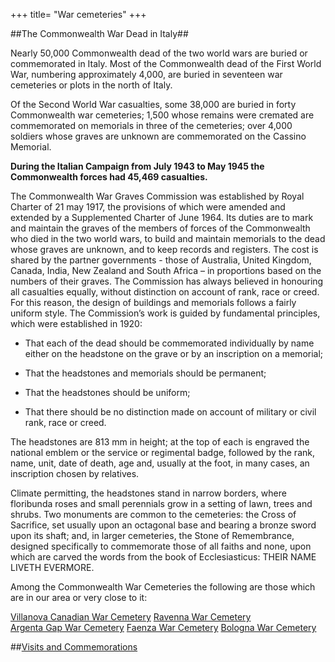 +++
title= "War cemeteries"
+++

##The Commonwealth War Dead in Italy##

Nearly 50,000 Commonwealth dead of the two world wars are buried or commemorated in Italy.
Most of the Commonwealth dead of the First World War, numbering approximately 4,000, are buried in seventeen war cemeteries or plots in the north of Italy.

Of the Second World War casualties, some 38,000 are buried in forty Commonwealth war cemeteries; 1,500 whose remains were cremated are commemorated on memorials in three of the cemeteries; over 4,000 soldiers whose graves are unknown are commemorated on the Cassino Memorial.

**During the Italian Campaign from July 1943 to May 1945 the Commonwealth forces had 45,469 casualties.**

The Commonwealth War Graves Commission was established by Royal Charter of 21 may 1917, the provisions of which were amended and extended by a Supplemented Charter of June 1964.
Its duties are to mark and maintain the graves of the members of forces of the Commonwealth who died in the two world wars, to build and maintain memorials to the dead whose graves are unknown, and to keep records and registers.
The cost is shared  by the partner governments  - those of Australia, United Kingdom, Canada, India, New Zealand and South Africa – in proportions based on the numbers of their graves. 
The Commission has always believed in honouring all casualties equally, without distinction on account of rank, race or creed. For this reason, the design of buildings and memorials follows  a fairly  uniform style.
The Commission’s work is guided by fundamental principles, which were established in 1920:
-	That each of the dead should be commemorated individually by name either on the headstone on the grave or by an inscription on a memorial;

-	That the headstones and memorials should be permanent;


-	That the headstones should be uniform;

-	That there should be no distinction made on account of military or civil rank, race or creed.

The headstones are 813 mm in height; at the top of each is engraved the national emblem or the service or regimental badge, followed by the rank, name, unit, date of death, age and, usually at the foot, in many cases, an inscription chosen by relatives.

Climate permitting, the headstones stand in narrow borders, where floribunda roses and small perennials grow in a setting of lawn, trees and shrubs.
Two monuments are common to the cemeteries: the Cross of Sacrifice, set usually upon an octagonal base and bearing a bronze sword upon its shaft; and, in larger cemeteries, the Stone of Remembrance, designed specifically to commemorate those of all faiths and none, upon which are carved the words from the book of Ecclesiasticus: THEIR NAME LIVETH EVERMORE.

Among the Commonwealth War Cemeteries the following are those which are in our area or very close to it:


[Villanova Canadian War Cemetery](/en/cemeteries/villanova)
[Ravenna War Cemetery](/en/cemeteries/ravenna/)  
[Argenta Gap War Cemetery](/en/cemeteries/argenta/)
[Faenza War Cemetery](/en/cemeteries/faenza/)
[Bologna War Cemetery](/en/cemeteries/bologna/)


##[Visits and Commemorations](/en/cemeteries/visits/)